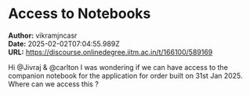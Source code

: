 # Access to Notebooks

**Author:** vikramjncasr  
**Date:** 2025-02-02T07:04:55.989Z  
**URL:** https://discourse.onlinedegree.iitm.ac.in/t/166100/589169

Hi @Jivraj & @carlton
I was wondering if we can have access to the companion notebook for the application for order built on 31st Jan 2025. Where can we access this ?
